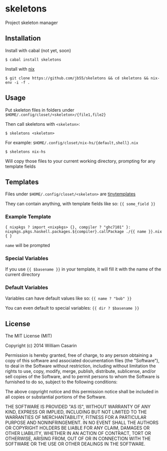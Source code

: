 
# skeletons

  Project skeleton manager

## Installation

  Install with cabal (not yet, soon)

    $ cabal install skeletons

  Install with [nix](http://nixos.org/nix/)

    $ git clone https://github.com/jb55/skeletons && cd skeletons && nix-env -i -f .

## Usage

  Put skeleton files in folders under `$HOME/.config/closet/<skeleton>/{file1,file2}`

  Then call skeletons with `<skeleton>`:

    $ skeletons <skeleton>

  For example: `$HOME/.config/closet/nix-hs/{default,shell}.nix`

    $ skeletons nix-hs

  Will copy those files to your current working directory, prompting for any template
  fields

## Templates

  Files under `$HOME/.config/closet/<skeleton>` are [tinytemplates](https://hackage.haskell.org/package/tinytemplate)

  They can contain anything, with template fields like so: `{{ some_field }}`

### Example Template

    { nixpkgs ? import <nixpkgs> {}, compiler ? "ghc7101" }:
    nixpkgs.pkgs.haskell.packages.${compiler}.callPackage ./{{ name }}.nix { }

  `name` will be prompted

### Special Variables

  If you use `{{ $basename }}` in your template, it will fill it with the
  name of the current directory

### Default Variables

  Variables can have default values like so: `{{ name ? "bob" }}`

  You can even default to special variables: `{{ dir ? $basename }}`

## License

  The MIT License (MIT)

  Copyright (c) 2014 William Casarin

  Permission is hereby granted, free of charge, to any person obtaining a copy
  of this software and associated documentation files (the "Software"), to deal
  in the Software without restriction, including without limitation the rights
  to use, copy, modify, merge, publish, distribute, sublicense, and/or sell
  copies of the Software, and to permit persons to whom the Software is
  furnished to do so, subject to the following conditions:

  The above copyright notice and this permission notice shall be included in
  all copies or substantial portions of the Software.

  THE SOFTWARE IS PROVIDED "AS IS", WITHOUT WARRANTY OF ANY KIND, EXPRESS OR
  IMPLIED, INCLUDING BUT NOT LIMITED TO THE WARRANTIES OF MERCHANTABILITY,
  FITNESS FOR A PARTICULAR PURPOSE AND NONINFRINGEMENT. IN NO EVENT SHALL THE
  AUTHORS OR COPYRIGHT HOLDERS BE LIABLE FOR ANY CLAIM, DAMAGES OR OTHER
  LIABILITY, WHETHER IN AN ACTION OF CONTRACT, TORT OR OTHERWISE, ARISING FROM,
  OUT OF OR IN CONNECTION WITH THE SOFTWARE OR THE USE OR OTHER DEALINGS IN
  THE SOFTWARE.
